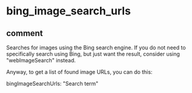# bing_image_search_urls
## comment

Searches for images using the Bing search engine.
If you do not need to specifically search using Bing, but just want the result, consider using "webImageSearch" instead.

Anyway, to get a list of found image URLs, you can do this:

bingImageSearchUrls: "Search term"